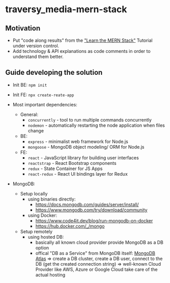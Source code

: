 # traversy_media-mern-stack

## Motivation

- Put "code along results" from the ["Learn the MERN Stack"](<https://www.youtube.com/playlist?list=PLillGF-RfqbbiTGgA77tGO426V3hRF9iE>) Tutorial under version control.
- Add technology & API explanations as code comments in order to understand them better.

## Guide developing the solution

- Init BE: `npm init`
- Init FE: `npx create-reate-app`

- Most important dependencies:
  - General:
    - `concurrently` - tool to run multiple commands concurrently
    - `nodemon` - automatically restarting the node application when files change
  - BE:
    - `express` - minimalist web framework for Node.js
    - `mongoose` - MongoDB object modeling/ ORM for Node.js
  - FE:
    - `react` - JavaScript library for building user interfaces
    - `reactstrap` - React Bootstrap components
    - `redux` - State Container for JS Apps
    - `react-redux` - React UI bindings layer for Redux

- MongoDB:
  - Setup locally
    - using binaries directly:
      - <https://docs.mongodb.com/guides/server/install/>
      - <https://www.mongodb.com/try/download/community>
    - using Docker:
      - <https://www.code4it.dev/blog/run-mongodb-on-docker>
      - <https://hub.docker.com/_/mongo>
  - Setup remotely
    - using hosted DB:
      - basically all known cloud provider provide MongoDB as a DB option
      - offical "DB as a Service" from MongoDB itself: [MongoDB Atlas](<https://cloud.mongodb.com>)
      => create a DB cluster, create a DB user, connect to the DB (get the created connection string)
      => well-known Cloud Provider like AWS, Azure or Google Cloud take care of the actual hosting
